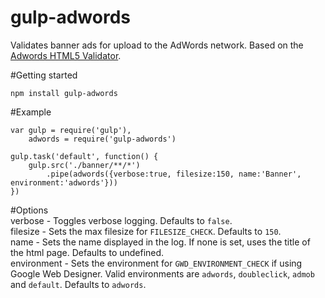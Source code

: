 # gulp-adwords
Validates banner ads for upload to the AdWords network. Based on the [Adwords HTML5 Validator](https://h5validator.appspot.com/adwords).

#Getting started  
```
npm install gulp-adwords
```

#Example  
```
var gulp = require('gulp'),
	adwords = require('gulp-adwords')

gulp.task('default', function() {
	gulp.src('./banner/**/*')
		.pipe(adwords({verbose:true, filesize:150, name:'Banner', environment:'adwords'}))
})
```

#Options  
verbose - Toggles verbose logging. Defaults to `false`.  
filesize - Sets the max filesize for `FILESIZE_CHECK`. Defaults to `150`.  
name - Sets the name displayed in the log. If none is set, uses the title of the html page. Defaults to undefined.  
environment - Sets the environment for `GWD_ENVIRONMENT_CHECK` if using Google Web Designer. Valid environments are `adwords`, `doubleclick`, `admob` and `default`. Defaults to `adwords`.
